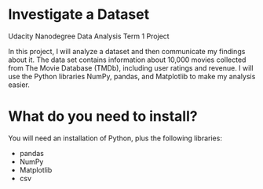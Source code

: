 # Investigate a Dataset
 Udacity Nanodegree Data Analysis Term 1 Project 

In this project, I will analyze a dataset and then communicate my findings about it. The data set contains information about 10,000 movies collected from The Movie Database (TMDb), including user ratings and revenue.
I will use the Python libraries NumPy, pandas, and Matplotlib to make my analysis easier.

# What do you need to install?
You will need an installation of Python, plus the following libraries:

* pandas
* NumPy
* Matplotlib
* csv


